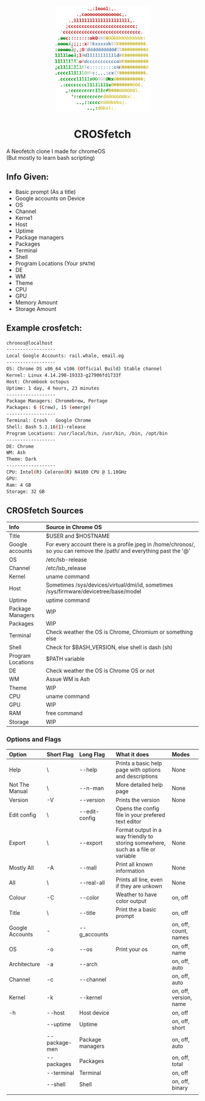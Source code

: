 <p align="center"><img src="/CROSfetch_Logo.png" alt="CROSfetch logo" />
<h1 align="center">CROSfetch</h1>

A Neofetch clone I made for chromeOS  
(But mostly to learn bash scripting)  

## Info Given:
 - Basic prompt (As a title)
 - Google accounts on Device
 - OS
 - Channel
 - Kerne1
 - Host
 - Uptime
 - Package managers
 - Packages
 - Terminal
 - Shell
 - Program Locations (Your ```$PATH```)
 - DE
 - WM
 - Theme
 - CPU
 - GPU
 - Memory Amount
 - Storage Amount


## Example crosfetch:
```bash
chronos@localhost
------------------ 
Local Google Accounts: rail.whale, email.eg
------------------
OS: Chrome OS x86_64 v106 (Official Build) Stable channel
Kernel: Linux 4.14.290-19333-g27906fd1733f
Host: Chrombook octopus
Uptime: 1 day, 4 hours, 23 minutes
------------------
Package Managers: Chromebrew, Portage
Packages: 6 (Crew), 15 (emerge)
------------------
Terminal: Crosh - Google Chrome
Shell: Bash 5.1.16(1)-release
Program Locations: /usr/local/bin, /usr/bin, /bin, /opt/bin
------------------
DE: Chrome
WM: Ash
Theme: Dark
------------------
CPU: Intel(R) Celeron(R) N4100 CPU @ 1.10GHz
GPU: 
Ram: 4 GB
Storage: 32 GB 
```

## CROSfetch Sources

| Info | Source in Chrome OS |  
|:---|:---|
| Title | $USER and $HOSTNAME |
| Google accounts | For every account there is a profile jpeg in /home/chronos/, so you can remove the /path/ and everything past the '@' |
| OS | /etc/lsb-release |
| Channel | /etc/lsb_release |
| Kernel | uname command |
| Host | Sometimes /sys/devices/virtual/dmi/id, sometimes /sys/firmware/devicetree/base/model |
| Uptime | uptime command |
| Package Managers | WIP |
| Packages | WIP |
| Terminal | Check weather the OS is Chrome, Chromium or something else |
| Shell | Check for $BASH_VERSION, else shell is dash (sh) |
| Program Locations | $PATH variable |
| DE | Check weather the OS is Chrome OS or not |
| WM | Assue WM is Ash |
| Theme | WIP |
| CPU | uname command |
| GPU | WIP |
| RAM | free command |
| Storage | WIP |

### Options and Flags

| Option | Short Flag | Long Flag | What it does | Modes |
|:---|:---|:---|:---|:---|
| Help | \ | --help | Prints a basic help page with options and descriptions | None |
| Not The Manual | \ | --n-man | More detailed help page | None |
| Version | -V | --version | Prints the version | None |
| Edit config | \ | --edit-config | Opens the config file in your prefered text editor |  |
| Export | \ | --export | Format output in a way friendly to storing somewhere, such as a file or variable | None |
| Mostly All | -A | --mall | Print all known information | None |
| All | \ | --real-all | Prints all line, even if they are unkown | None |
| Colour | -C | --color | Weather to have color output | on, off |
| Title | \ | --title | Print the a basic prompt | on, off |
| Google Accounts | - | --g_accounts |  | on, off, count, names |
| OS | -o | --os | Print your os | on, off, name |
| Architecture | -a | --arch |  | on, off, auto |
| Channel | -c | --channel |  | on, off, auto |
| Kernel | -k | --kernel |  | on, off, version, name |
| -h | --host | Host device |  | on, off |
|  | --uptime | Uptime |  | on, off, short |
|  | --package-men | Package managers |  | on, off, auto |
|  | --packages | Packages |  | on, off, total |
|  | --terminal | Terminal |  | on, off |
|  | --shell | Shell |  | on, off, binary |
|  |  |  |  |  |
